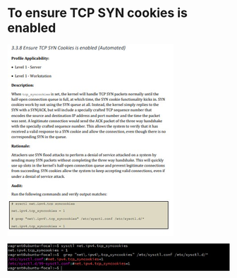
# To ensure **TCP SYN cookies** is enabled

![TCP SYN cookies is enabled](/image%20space/ensure%20tcp%20syn%20cookies%20is%20enabled%20main.jpg)

![TCP SYN cookies is enabled](/image%20space/ensure%20tcp%20syn%20cookies%20is%20enabled.jpg)